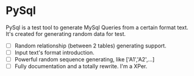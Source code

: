 PySql
=====

PySql is a test tool to generate MySql Queries from a certain format text.  
It's created for generating random data for test.

- [ ] Random relationship (between 2 tables) generating support.  
- [ ] Input text's format introduction.  
- [ ] Powerful random sequence generating, like ['A1','A2',...]
- [ ] Fully documentation and a totally rewrite. I'm a XPer.
